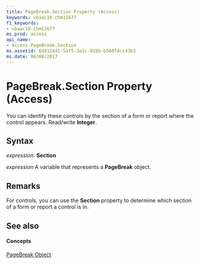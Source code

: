 ```yaml
---
title: PageBreak.Section Property (Access)
keywords: vbaac10.chm11677
f1_keywords:
- vbaac10.chm11677
ms.prod: access
api_name:
- Access.PageBreak.Section
ms.assetid: 6d912441-5af5-3a3c-918b-b560f4cc43b3
ms.date: 06/08/2017
---
```



# PageBreak.Section Property (Access)

You can identify these controls by the section of a form or report where the control appears. Read/write **Integer**.


## Syntax

 _expression_. **Section**

 _expression_ A variable that represents a **PageBreak** object.


## Remarks

For controls, you can use the **Section** property to determine which section of a form or report a control is in.


## See also


#### Concepts


[PageBreak Object](pagebreak-object-access.md)

